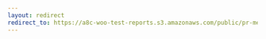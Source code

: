 ```yaml
---
layout: redirect
redirect_to: https://a8c-woo-test-reports.s3.amazonaws.com/public/pr-merge/40930/e2e/index.html
---
```

